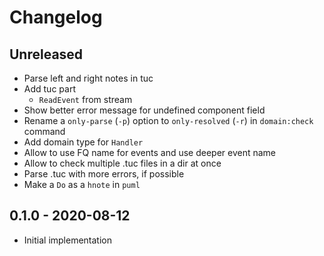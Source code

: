 # Changelog

<!-- There is always Unreleased section on the top. Subsections (Add, Changed, Fix, Removed) should be Add as needed. -->
## Unreleased
- Parse left and right notes in tuc
- Add tuc part
    - `ReadEvent` from stream
- Show better error message for undefined component field
- Rename a `only-parse` (`-p`) option to `only-resolved` (`-r`) in `domain:check` command
- Add domain type for `Handler`
- Allow to use FQ name for events and use deeper event name
- Allow to check multiple .tuc files in a dir at once
- Parse .tuc with more errors, if possible
- Make a `Do` as a `hnote` in `puml`

## 0.1.0 - 2020-08-12
- Initial implementation
